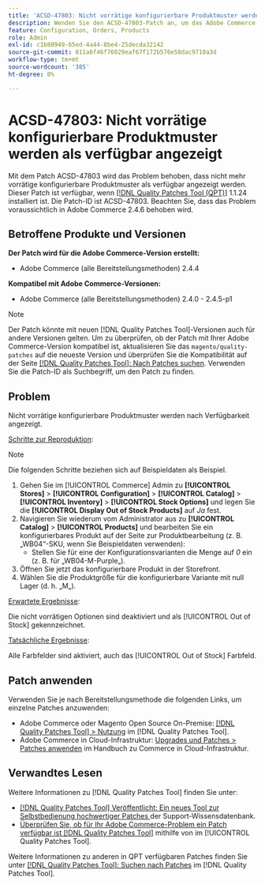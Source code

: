 ```yaml
---
title: 'ACSD-47803: Nicht vorrätige konfigurierbare Produktmuster werden als verfügbar angezeigt'
description: Wenden Sie den ACSD-47803-Patch an, um das Adobe Commerce-Problem zu beheben, bei dem nicht vorrätige konfigurierbare Produktmuster als verfügbar angezeigt werden.
feature: Configuration, Orders, Products
role: Admin
exl-id: c1b80949-65ed-4a44-8be4-25decda32142
source-git-commit: 011a6f46f76029eaf67f172b576e58dac9710a3d
workflow-type: tm+mt
source-wordcount: '385'
ht-degree: 0%

---
```


# ACSD-47803: Nicht vorrätige konfigurierbare Produktmuster werden als verfügbar angezeigt

Mit dem Patch ACSD-47803 wird das Problem behoben, dass nicht mehr vorrätige konfigurierbare Produktmuster als verfügbar angezeigt werden. Dieser Patch ist verfügbar, wenn [[!DNL Quality Patches Tool (QPT)]](https://experienceleague.adobe.com/en/docs/commerce-operations/tools/quality-patches-tool/quality-patches-tool-to-self-serve-quality-patches) 1.1.24 installiert ist. Die Patch-ID ist ACSD-47803. Beachten Sie, dass das Problem voraussichtlich in Adobe Commerce 2.4.6 behoben wird.

## Betroffene Produkte und Versionen

**Der Patch wird für die Adobe Commerce-Version erstellt:**

* Adobe Commerce (alle Bereitstellungsmethoden) 2.4.4

**Kompatibel mit Adobe Commerce-Versionen:**

* Adobe Commerce (alle Bereitstellungsmethoden) 2.4.0 - 2.4.5-p1

>[!NOTE]
>
>Der Patch könnte mit neuen [!DNL Quality Patches Tool]-Versionen auch für andere Versionen gelten. Um zu überprüfen, ob der Patch mit Ihrer Adobe Commerce-Version kompatibel ist, aktualisieren Sie das `magento/quality-patches` auf die neueste Version und überprüfen Sie die Kompatibilität auf der Seite [[!DNL Quality Patches Tool]: Nach Patches suchen](https://experienceleague.adobe.com/tools/commerce-quality-patches/index.html). Verwenden Sie die Patch-ID als Suchbegriff, um den Patch zu finden.

## Problem

Nicht vorrätige konfigurierbare Produktmuster werden nach Verfügbarkeit angezeigt.

<u>Schritte zur Reproduktion</u>:

>[!NOTE]
>
>Die folgenden Schritte beziehen sich auf Beispieldaten als Beispiel.

1. Gehen Sie im [!UICONTROL Commerce] Admin zu **[!UICONTROL Stores]** > **[!UICONTROL Configuration]** > **[!UICONTROL Catalog]** > **[!UICONTROL Inventory]** > **[!UICONTROL Stock Options]** und legen Sie die **[!UICONTROL Display Out of Stock Products]** auf *Ja* fest.
1. Navigieren Sie wiederum vom Administrator aus zu **[!UICONTROL Catalog]** > **[!UICONTROL Products]** und bearbeiten Sie ein konfigurierbares Produkt auf der Seite zur Produktbearbeitung (z. B. „WB04“-SKU, wenn Sie Beispieldaten verwenden):
   * Stellen Sie für eine der Konfigurationsvarianten die Menge auf *0* ein (z. B. für „WB04-M-Purple„).
1. Öffnen Sie jetzt das konfigurierbare Produkt in der Storefront.
1. Wählen Sie die Produktgröße für die konfigurierbare Variante mit null Lager (d. h. „M„).

<u>Erwartete Ergebnisse</u>:

Die nicht vorrätigen Optionen sind deaktiviert und als [!UICONTROL Out of Stock] gekennzeichnet.

<u>Tatsächliche Ergebnisse</u>:

Alle Farbfelder sind aktiviert, auch das [!UICONTROL Out of Stock] Farbfeld.

## Patch anwenden

Verwenden Sie je nach Bereitstellungsmethode die folgenden Links, um einzelne Patches anzuwenden:

* Adobe Commerce oder Magento Open Source On-Premise: [[!DNL Quality Patches Tool] > Nutzung](/help/tools/quality-patches-tool/usage.md) im [!DNL Quality Patches Tool].
* Adobe Commerce in Cloud-Infrastruktur: [Upgrades und Patches > Patches anwenden](https://experienceleague.adobe.com/docs/commerce-cloud-service/user-guide/develop/upgrade/apply-patches.html) im Handbuch zu Commerce in Cloud-Infrastruktur.

## Verwandtes Lesen

Weitere Informationen zu [!DNL Quality Patches Tool] finden Sie unter:

* [[!DNL Quality Patches Tool] Veröffentlicht: Ein neues Tool zur Selbstbedienung hochwertiger Patches ](https://experienceleague.adobe.com/en/docs/commerce-operations/tools/quality-patches-tool/quality-patches-tool-to-self-serve-quality-patches) der Support-Wissensdatenbank.
* [Überprüfen Sie, ob für Ihr Adobe Commerce-Problem ein Patch verfügbar ist [!DNL Quality Patches Tool]](/help/tools/quality-patches-tool/patches-available-in-qpt/check-patch-for-magento-issue-with-magento-quality-patches.md) mithilfe von im [!UICONTROL Quality Patches Tool].


Weitere Informationen zu anderen in QPT verfügbaren Patches finden Sie unter [[!DNL Quality Patches Tool]: Suchen nach Patches](https://experienceleague.adobe.com/tools/commerce-quality-patches/index.html) im [!DNL Quality Patches Tool].
